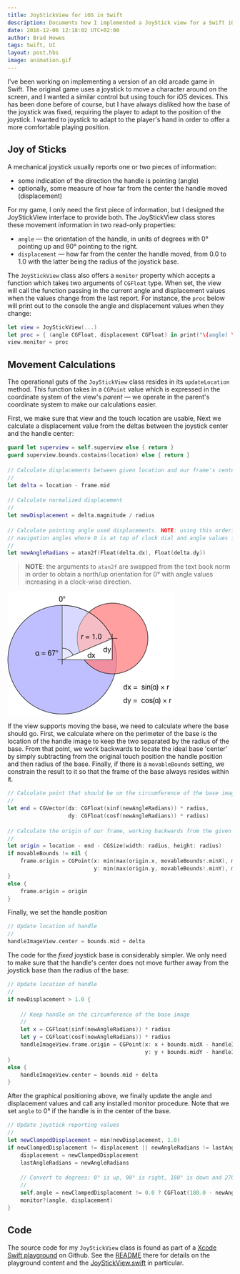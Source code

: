 ```yaml
--- 
title: JoyStickView for iOS in Swift
description: Documents how I implemented a JoyStick view for a Swift iOS project
date: 2016-12-06 12:18:02 UTC+02:00
author: Brad Howes
tags: Swift, UI
layout: post.hbs
image: animation.gif
---
```


I've been working on implementing a version of an old arcade game in Swift. The original game uses a joystick to
move a character around on the screen, and I wanted a similar control but using touch for iOS devices. This has
been done before of course, but I have always disliked how the base of the joystick was fixed, requiring the
player to adapt to the position of the joystick. I wanted to joystick to adapt to the player's hand in order to
offer a more comfortable playing position.

## Joy of Sticks

A mechanical joystick usually reports one or two pieces of information:

* some indication of the direction the handle is pointing (angle)
* optionally, some measure of how far from the center the handle moved (displacement)

For my game, I only need the first piece of information, but I designed the JoyStickView interface to provide
both. The JoyStickView class stores these movement information in two read-only properties:

* `angle` — the orientation of the handle, in units of degrees with 0° pointing up and 90° pointing to the
right.
* `displacement` — how far from the center the handle moved, from 0.0 to 1.0 with the latter being the radius of
the joystick base.

The `JoyStickView` class also offers a `monitor` property which accepts a function which takes two arguments of
`CGFloat` type. When set, the view will call the function passing in the current angle and displacement values
when the values change from the last report. For instance, the `proc` below will print out to the console the
angle and displacement values when they change:

```swift
let view = JoyStickView(...)
let proc = { (angle CGFloat, displacement CGFloat) in print("\(angle) \(displacement)) }
view.monitor = proc
```

## Movement Calculations

The operational guts of the `JoyStickView` class resides in its `updateLocation` method. This function takes in
a `CGPoint` value which is expressed in the coordinate system of the view's *parent* — we operate in the
parent's coordinate system to make our calculations easier.

First, we make sure that view and the touch location are usable, Next we calculate a displacement value from the
deltas between the joystick center and the handle center:

```swift
guard let superview = self.superview else { return }
guard superview.bounds.contains(location) else { return }

// Calculate displacements between given location and our frame's center
//
let delta = location - frame.mid

// Calculate normalized displacement
//
let newDisplacement = delta.magnitude / radius

// Calculate pointing angle used displacements. NOTE: using this ordering of dx, dy to atan2f to obtain
// navigation angles where 0 is at top of clock dial and angle values increase in a clock-wise direction.
//
let newAngleRadians = atan2f(Float(delta.dx), Float(delta.dy))
```

> **NOTE**: the arguments to `atan2f` are swapped from the text book norm in order to obtain a north/up
> orientation for 0° with angle values increasing in a clock-wise direction.

![](Joystick.png)

If the view supports moving the base, we need to calculate where the base should go. First, we calculate where
on the perimeter of the base is the location of the handle image to keep the two separated by the radius of the
base. From that point, we work backwards to locate the ideal base 'center' by simply subtracting from the
original touch position the handle position and then radius of the base. Finally, if there is a `movableBounds`
setting, we constrain the result to it so that the frame of the base always resides within it.

```swift
// Calculate point that should be on the circumference of the base image.
//
let end = CGVector(dx: CGFloat(sinf(newAngleRadians)) * radius,
                   dy: CGFloat(cosf(newAngleRadians)) * radius)

// Calculate the origin of our frame, working backwards from the given location, and move to it.
//
let origin = location - end - CGSize(width: radius, height: radius)
if movableBounds != nil {
    frame.origin = CGPoint(x: min(max(origin.x, movableBounds!.minX), movableBounds!.maxX - frame.width),
                           y: min(max(origin.y, movableBounds!.minY), movableBounds!.maxY - frame.height))
}
else {
    frame.origin = origin
}
```

Finally, we set the handle position

```swift
// Update location of handle
//
handleImageView.center = bounds.mid + delta
```

The code for the *fixed* joystick base is considerably simpler. We only need to make sure that the handle's
center does not move further away from the joystick base than the radius of the base:

```swift
// Update location of handle
//
if newDisplacement > 1.0 {

    // Keep handle on the circumference of the base image
    //
    let x = CGFloat(sinf(newAngleRadians)) * radius
    let y = CGFloat(cosf(newAngleRadians)) * radius
    handleImageView.frame.origin = CGPoint(x: x + bounds.midX - handleImageView.bounds.size.width / 2.0,
                                           y: y + bounds.midY - handleImageView.bounds.size.height / 2.0)
}
else {
    handleImageView.center = bounds.mid + delta
}
```

After the graphical positioning above, we finally update the angle and displacement values and call any
installed monitor procedure. Note that we set `angle` to 0° if the handle is in the center of the base.

```swift
// Update joystick reporting values
//
let newClampedDisplacement = min(newDisplacement, 1.0)
if newClampedDisplacement != displacement || newAngleRadians != lastAngleRadians {
    displacement = newClampedDisplacement
    lastAngleRadians = newAngleRadians

    // Convert to degrees: 0° is up, 90° is right, 180° is down and 270° is left
    //
    self.angle = newClampedDisplacement != 0.0 ? CGFloat(180.0 - newAngleRadians * 180.0 / Float.pi) : 0.0
    monitor?(angle, displacement)
}
```

## Code

The source code for my `JoyStickView` class is found as part of a
[Xcode Swift playground](https://github.com/bradhowes/Joystick) on Github. See the
[README](https://github.com/bradhowes/Joystick) there for details on the playground content and the
[JoyStickView.swift](https://github.com/bradhowes/Joystick/blob/master/Joystick.playground/Sources/JoyStickView.swift)
in particular.

